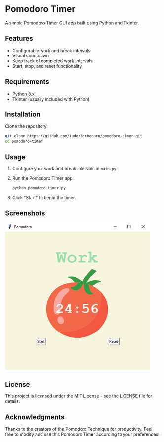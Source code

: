 # Pomodoro Timer

A simple Pomodoro Timer GUI app built using Python and Tkinter.

## Features

- Configurable work and break intervals
- Visual countdown
- Keep track of completed work intervals
- Start, stop, and reset functionality

## Requirements

- Python 3.x
- Tkinter (usually included with Python)

## Installation

Clone the repository:

```bash
git clone https://github.com/tudorberbecaru/pomodoro-timer.git
cd pomodoro-timer
```

## Usage

1. Configure your work and break intervals in `main.py`.

2. Run the Pomodoro Timer app:
   ```bash
   python pomodoro_timer.py
   ```

3. Click "Start" to begin the timer.

## Screenshots

![Screenshot](https://github.com/tudorberbecaru/pomodoro-timer/blob/master/.github/Screenshot.png)

## License

This project is licensed under the MIT License - see the [LICENSE](LICENSE) file for details.

## Acknowledgments

Thanks to the creators of the Pomodoro Technique for productivity. Feel free to modify and use this Pomodoro Timer according to your preferences!
